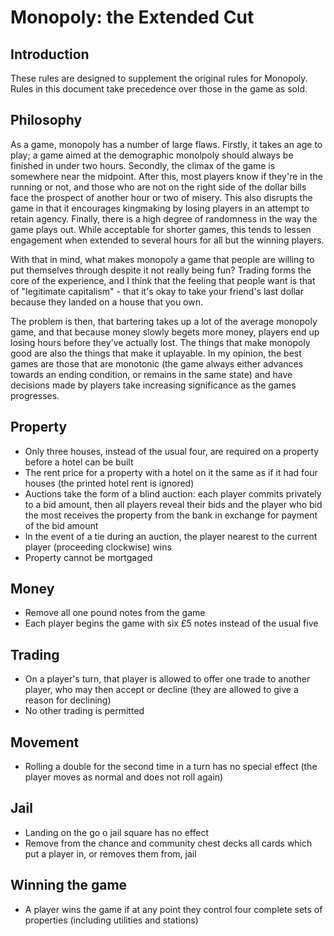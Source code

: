 # Monopoly: the Extended Cut

## Introduction
These rules are designed to supplement the original rules for Monopoly. Rules in this document take precedence over those in the game as sold.

## Philosophy
As a game, monopoly has a number of large flaws. Firstly, it takes an age to play; a game aimed at the demographic monolpoly should always be finished in under two hours.
Secondly, the climax of the game is somewhere near the midpoint. After this, most players know if they're in the running or not, and those who are not on the right side of the dollar bills face the prospect of another hour or two of misery. This also disrupts the game in that it encourages kingmaking by losing players in an attempt to retain agency.
Finally, there is a high degree of randomness in the way the game plays out. While acceptable for shorter games, this tends to lessen engagement when extended to several hours for all but the winning players.

With that in mind, what makes monopoly a game that people are willing to put themselves through despite it not really being fun?
Trading forms the core of the experience, and I think that the feeling that people want is that of "legitimate capitalism" - that it's okay to take your friend's last dollar because they landed on a house that you own.

The problem is then, that bartering takes up a lot of the average monopoly game, and that because money slowly begets more money, players end up losing hours before they've actually lost. The things that make monopoly good are also the things that make it uplayable.
In my opinion, the best games are those that are monotonic (the game always either advances towards an ending condition, or remains in the same state) and have decisions made by players take increasing significance as the games progresses.

## Property
* Only three houses, instead of the usual four, are required on a property before a hotel can be built
* The rent price for a property with a hotel on it the same as if it had four houses (the printed hotel rent is ignored)
* Auctions take the form of a blind auction: each player commits privately to a bid amount, then all players reveal their bids and the player who bid the most receives the property from the bank in exchange for payment of the bid amount
* In the event of a tie during an auction, the player nearest to the current player (proceeding clockwise) wins
* Property cannot be mortgaged

## Money
* Remove all one pound notes from the game
* Each player begins the game with six £5 notes instead of the usual five

## Trading
* On a player's turn, that player is allowed to offer one trade to another player, who may then accept or decline (they are allowed to give a reason for declining)
* No other trading is permitted

## Movement
* Rolling a double for the second time in a turn has no special effect (the player moves as normal and does not roll again)

## Jail
* Landing on the go o jail square has no effect
* Remove from the chance and community chest decks all cards which put a player in, or removes them from, jail

## Winning the game
* A player wins the game if at any point they control four complete sets of properties (including utilities and stations)
